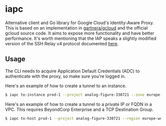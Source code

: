 # iapc
Alternative client and Go library for Google Cloud's Identity-Aware Proxy. This is based on an implementation in [gartnera/gcloud](https://github.com/gartnera/gcloud) and the official gcloud source code. It aims to expose more functionality and have better performance. It's worth mentioning that the IAP speaks a slightly modified version of the SSH Relay v4 protocol documented [here](https://chromium.googlesource.com/apps/libapps/+/HEAD/nassh/docs/relay-protocol.md#corp-relay-v4).

## Usage
The CLI needs to acquire Application Default Credentials (ADC) to authenticate with the proxy, so make sure you're logged in.

Here's an example of how to create a tunnel to an instance.

```sh
$ iapc to-instance prod-1 --project analog-figure-330721 --zone europe-west2-a
```

Here's an example of how to create a tunnel to a private IP or FQDN in a VPC. This requires BeyondCorp Enterprise and a TCP Destination Group.

```sh
$ iapc to-host prod-1 --project analog-figure-330721 --region europe-west2 --network prod --dest-group prod
```